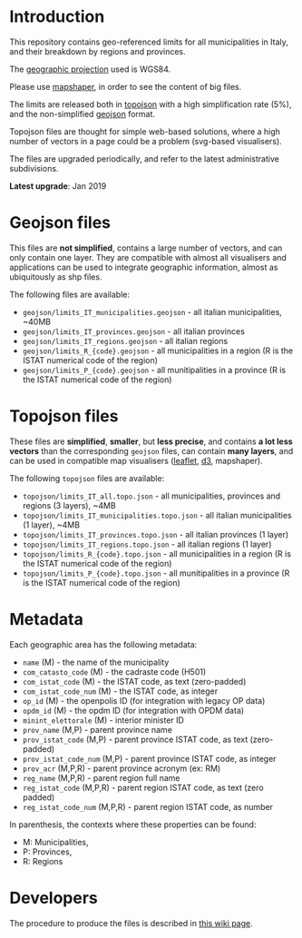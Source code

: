 # Introduction

This repository contains geo-referenced limits for all municipalities in Italy, 
and their breakdown by regions and provinces.

The [geographic projection](https://github.com/d3/d3-geo) used is WGS84.

Please use [mapshaper](https://mapshaper.org), in order to see the content of big files.

The limits are released both in [topojson](https://github.com/topojson/topojson) with a high simplification rate (5%),
and the non-simplified [geojson](https://geojson.org/) format.

Topojson files are thought for simple web-based solutions, where a high number of vectors in a page
could be a problem (svg-based visualisers).

The files are upgraded periodically, and refer to the latest administrative subdivisions. 

**Latest upgrade**: Jan 2019

# Geojson files
This files are **not simplified**, contains a large number of vectors, and can only contain one layer.
They are compatible with almost all visualisers and applications can be used to integrate geographic information, 
almost as ubiquitously as shp files.

The following files are available:
- `geojson/limits_IT_municipalities.geojson` - all italian municipalities, ~40MB
- `geojson/limits_IT_provinces.geojson` - all italian provinces
- `geojson/limits_IT_regions.geojson` - all italian regions
- `geojson/limits_R_{code}.geojson` - all municipalities in a region (R is the ISTAT numerical code of the region)
- `geojson/limits_P_{code}.geojson` - all munitipalities in a province (R is the ISTAT numerical code of the region)

# Topojson files
These files are **simplified**, **smaller**, but **less precise**, and contains **a lot less vectors** than the corresponding `geojson` files, can contain **many layers**, and can be used in compatible map visualisers ([leaflet](https://webkid.io/blog/maps-with-leaflet-and-topojson/), [d3](https://bl.ocks.org/almccon/410b4eb5cad61402c354afba67a878b8), mapshaper).

The following `topojson` files are available:
- `topojson/limits_IT_all.topo.json` - all municipalities, provinces and regions (3 layers), ~4MB
- `topojson/limits_IT_municipalities.topo.json` - all italian municipalities (1 layer), ~4MB
- `topojson/limits_IT_provinces.topo.json` - all italian provinces (1 layer)
- `topojson/limits_IT_regions.topo.json` - all italian regions (1 layer)
- `topojson/limits_R_{code}.topo.json` - all municipalities in a region (R is the ISTAT numerical code of the region)
- `topojson/limits_P_{code}.topo.json` - all munitipalities in a province (R is the ISTAT numerical code of the region)


# Metadata
Each geographic area has the following metadata:
- `name` (M) - the name of the municipality
- `com_catasto_code` (M) - the cadraste code (H501)
- `com_istat_code` (M) - the ISTAT code, as text (zero-padded)
- `com_istat_code_num` (M) - the ISTAT code, as integer
- `op_id` (M) - the openpolis ID (for integration with legacy OP data)
- `opdm_id` (M) - the opdm ID (for integration with OPDM data)
- `minint_elettorale` (M) - interior minister ID
- `prov_name` (M,P) - parent province name
- `prov_istat_code` (M,P) - parent province ISTAT code, as text (zero-padded)
- `prov_istat_code_num` (M,P) - parent province ISTAT code, as integer
- `prov_acr` (M,P,R) - parent province acronym (ex: RM)
- `reg_name` (M,P,R) - parent region full name
- `reg_istat_code` (M,P,R) - parent region ISTAT code, as text (zero padded)
- `reg_istat_code_num` (M,P,R) - parent region ISTAT code, as number

In parenthesis, the contexts where these properties can be found: 
- M: Municipalities,
- P: Provinces,
- R: Regions

# Developers
The procedure to produce the files is described in [this wiki page](https://github.com/openpolis/geojson-italy/wiki/How-to-generate-the-limits-files).
